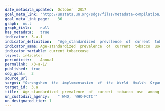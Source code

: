 ```yaml
---	
date_metadata_updated:	October  2017
goal_meta_link:	'http://unstats.un.org/sdgs/files/metadata-compilation/Metadata-Goal-3.pdf'
goal_meta_link_page:	36
graph:	null
graph_title:	null
has_metadata:	true
indicator:	3.a.1
indicator_definition:	"Age_standardized  prevalence  of  current  tobacco  use  among  persons  aged  18+  years.  Smoked  tobacco  products  include  the  consumption  of  cigarettes,  bidis,  cigars,  cheroots,  pipes,  shisha  (water  pipes),  fine_cut  smoking  articles  (roll_your_own),  krekets,  and  any  other  form  of  smoked  tobacco.  ""Smokeless  tobacco""  includes  moist  snuff,  plug,  creamy  snuff,  dissolvables,  dry  snuff,  gul,  loose  leaf,  red  tooth  powder,  snus,  chimo,  gutkha,  khaini,  gudakhu,  zarda,  quiwam,  dohra,  tuibur,  nasway,  naas/naswar,  shammah,  betel  quid,  toombak,  pan  (betel  quid),  iqmik,  mishri,  tapkeer,  tombol  and  any  other  tobacco  product  that  is  sniffed,  held  in  the  mouth,  or  chewed."
indicator_name:	Age-standardized  prevalence  of  current  tobacco  use  among  persons  aged  15  years  and  older
indicator_variable:	current_tobaccouse
layout:	indicator
periodicity:	Annual
permalink:	/3-a-1/
published:	true
sdg_goal:	3
source_url:	
target:	"Strengthen  the  implementation  of  the  World  Health  Organization  Framework  Convention  on  Tobacco  Control  in  all  countries,  as  appropriate."
target_id:	3.a
title:	Age-standardized  prevalence  of  current  tobacco  use  among  persons  aged  15  years  and  older
un_custodial_agency:	"'WHO,  WHO-FCTC'"
un_designated_tier:	1
---	
```

